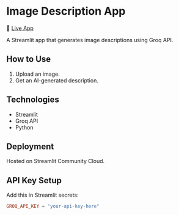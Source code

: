# Image Description App  

🔗 [Live App](https://image-description-app.streamlit.app/)  

A Streamlit app that generates image descriptions using Groq API.  

## How to Use  
1. Upload an image.  
2. Get an AI-generated description.  

## Technologies  
- Streamlit  
- Groq API  
- Python  

## Deployment  
Hosted on Streamlit Community Cloud.  

## API Key Setup  
Add this in Streamlit secrets:  
```toml
GROQ_API_KEY = "your-api-key-here"
